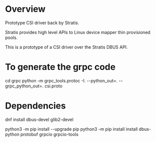 
# Overview

Prototype CSI driver back by Stratis.

Stratis provides high level APIs to Linux device mapper thin provisioned
pools.

This is a prototype of a CSI driver over the Stratis DBUS API.

# To generate the grpc code
cd grpc
python -m grpc_tools.protoc -I. --python_out=. --grpc_python_out=. csi.proto

# Dependencies

dnf install dbus-devel glib2-devel

python3 -m pip install --upgrade pip
python3 -m pip install install dbus-python protobuf grpcio grpcio-tools